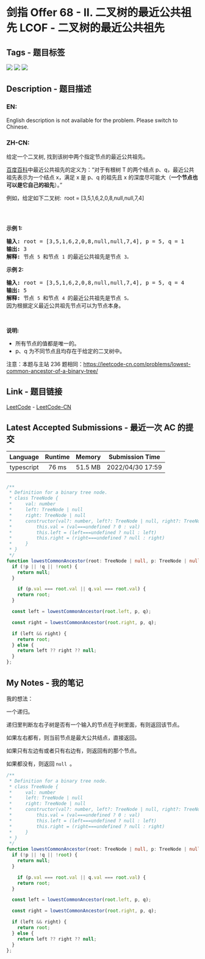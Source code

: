 
# 剑指 Offer 68 - II. 二叉树的最近公共祖先 LCOF - 二叉树的最近公共祖先

## Tags - 题目标签

 <img src="https://img.shields.io/badge/Tree-树-blue.svg">   <img src="https://img.shields.io/badge/Depth-First Search-深度优先搜索-blue.svg">   <img src="https://img.shields.io/badge/Binary Tree-二叉树-blue.svg">  


## Description - 题目描述

### EN:
<p>English description is not available for the problem. Please switch to Chinese.</p>


### ZH-CN:
<p>给定一个二叉树, 找到该树中两个指定节点的最近公共祖先。</p>

<p><a href="https://baike.baidu.com/item/%E6%9C%80%E8%BF%91%E5%85%AC%E5%85%B1%E7%A5%96%E5%85%88/8918834?fr=aladdin" target="_blank">百度百科</a>中最近公共祖先的定义为：&ldquo;对于有根树 T 的两个结点 p、q，最近公共祖先表示为一个结点 x，满足 x 是 p、q 的祖先且 x 的深度尽可能大（<strong>一个节点也可以是它自己的祖先</strong>）。&rdquo;</p>

<p>例如，给定如下二叉树:&nbsp; root =&nbsp;[3,5,1,6,2,0,8,null,null,7,4]</p>

<p><img alt="" src="https://assets.leetcode-cn.com/aliyun-lc-upload/uploads/2018/12/15/binarytree.png"></p>

<p>&nbsp;</p>

<p><strong>示例 1:</strong></p>

<pre><strong>输入:</strong> root = [3,5,1,6,2,0,8,null,null,7,4], p = 5, q = 1
<strong>输出:</strong> 3
<strong>解释: </strong>节点 <code>5 </code>和节点 <code>1 </code>的最近公共祖先是节点 <code>3。</code>
</pre>

<p><strong>示例&nbsp;2:</strong></p>

<pre><strong>输入:</strong> root = [3,5,1,6,2,0,8,null,null,7,4], p = 5, q = 4
<strong>输出:</strong> 5
<strong>解释: </strong>节点 <code>5 </code>和节点 <code>4 </code>的最近公共祖先是节点 <code>5。</code>因为根据定义最近公共祖先节点可以为节点本身。
</pre>

<p>&nbsp;</p>

<p><strong>说明:</strong></p>

<ul>
	<li>所有节点的值都是唯一的。</li>
	<li>p、q 为不同节点且均存在于给定的二叉树中。</li>
</ul>

<p>注意：本题与主站 236 题相同：<a href="https://leetcode-cn.com/problems/lowest-common-ancestor-of-a-binary-tree/">https://leetcode-cn.com/problems/lowest-common-ancestor-of-a-binary-tree/</a></p>



## Link - 题目链接

[LeetCode](https://leetcode.com/problems/er-cha-shu-de-zui-jin-gong-gong-zu-xian-lcof/description/)  -  [LeetCode-CN](https://leetcode-cn.com/problems/er-cha-shu-de-zui-jin-gong-gong-zu-xian-lcof/description/)
## Latest Accepted Submissions - 最近一次 AC 的提交


| Language | Runtime | Memory | Submission Time |
|:---:|:---:|:---:|:---:|
| typescript  | 76 ms | 51.5 MB | 2022/04/30 17:59 |

```typescript

/**
 * Definition for a binary tree node.
 * class TreeNode {
 *     val: number
 *     left: TreeNode | null
 *     right: TreeNode | null
 *     constructor(val?: number, left?: TreeNode | null, right?: TreeNode | null) {
 *         this.val = (val===undefined ? 0 : val)
 *         this.left = (left===undefined ? null : left)
 *         this.right = (right===undefined ? null : right)
 *     }
 * }
 */
function lowestCommonAncestor(root: TreeNode | null, p: TreeNode | null, q: TreeNode | null): TreeNode | null {
  if (!p || !q || !root) {
    return null;
  }

	if (p.val === root.val || q.val === root.val) {
    return root;
  } 

  const left = lowestCommonAncestor(root.left, p, q);

  const right = lowestCommonAncestor(root.right, p, q);

  if (left && right) {
    return root;
  } else {
    return left ?? right ?? null;
  }
};

```
## My Notes - 我的笔记


我的想法：

一个递归。

递归里判断左右子树是否有一个输入的节点在子树里面，有则返回该节点。

如果左右都有，则当前节点是最大公共结点，直接返回。

如果只有左边有或者只有右边有，则返回有的那个节点。

如果都没有，则返回 `null `。

```typescript
/**
 * Definition for a binary tree node.
 * class TreeNode {
 *     val: number
 *     left: TreeNode | null
 *     right: TreeNode | null
 *     constructor(val?: number, left?: TreeNode | null, right?: TreeNode | null) {
 *         this.val = (val===undefined ? 0 : val)
 *         this.left = (left===undefined ? null : left)
 *         this.right = (right===undefined ? null : right)
 *     }
 * }
 */
function lowestCommonAncestor(root: TreeNode | null, p: TreeNode | null, q: TreeNode | null): TreeNode | null {
  if (!p || !q || !root) {
    return null;
  }

	if (p.val === root.val || q.val === root.val) {
    return root;
  } 

  const left = lowestCommonAncestor(root.left, p, q);

  const right = lowestCommonAncestor(root.right, p, q);

  if (left && right) {
    return root;
  } else {
    return left ?? right ?? null;
  }
};
```

